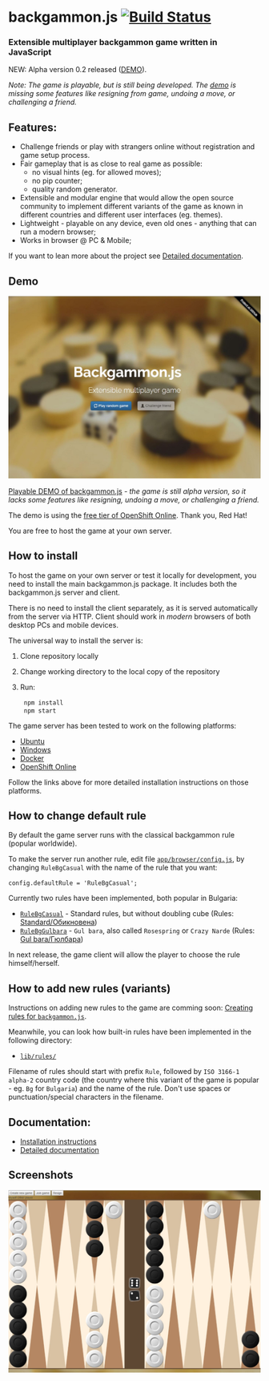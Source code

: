 # backgammon.js [![Build Status](https://travis-ci.org/quasoft/backgammonjs.svg?branch=master)](https://travis-ci.org/quasoft/backgammonjs)

### Extensible multiplayer backgammon game written in JavaScript

NEW: Alpha version 0.2 released ([DEMO](http://bg-quasoft.rhcloud.com/)).

*Note: The game is playable, but is still being developed. The [demo](http://bg-quasoft.rhcloud.com/) is missing some features like resigning from game, undoing a move, or challenging a friend.*

## Features:

- Challenge friends or play with strangers online without registration and game setup process.
- Fair gameplay that is as close to real game as possible:
    - no visual hints (eg. for allowed moves);
    - no pip counter;
    - quality random generator.
- Extensible and modular engine that would allow the open source community to implement different variants of the game as known in different countries and different user interfaces (eg. themes).
- Lightweight - playable on any device, even old ones - anything that can run a modern browser;
- Works in browser @ PC & Mobile;

If you want to lean more about the project see [Detailed documentation](docs/README.md).

## Demo
[![Landing page](docs/images/progress-landing-page.jpg)](http://bg-quasoft.rhcloud.com/)

[Playable DEMO of backgammon.js](http://bg-quasoft.rhcloud.com/) - *the game is still alpha version, so it lacks some features like resigning, undoing a move, or challenging a friend.*

The demo is using the [free tier of OpenShift Online](https://www.openshift.com/features/).
Thank you, Red Hat!

You are free to host the game at your own server.

## How to install

To host the game on your own server or test it locally for development, you need to install the main backgammon.js package.
It includes both the backgammon.js server and client.

There is no need to install the client separately, as it is served automatically from the server via HTTP.
Client should work in *modern* browsers of both desktop PCs and mobile devices.

The universal way to install the server is:

1. Clone repository locally
2. Change working directory to the local copy of the repository
3. Run:

        npm install
        npm start

The game server has been tested to work on the following platforms:

- [Ubuntu](docs/INSTALL.md#ubuntu)
- [Windows](docs/INSTALL.md#windows)
- [Docker](docs/INSTALL.md#docker)
- [OpenShift Online](docs/INSTALL.md#openshift-online)

Follow the links above for more detailed installation instructions on those platforms.

## How to change default rule

By default the game server runs with the classical backgammon rule (popular worldwide).

To make the server run another rule, edit file [`app/browser/config.js`](app/browser/js/config.js), by changing `RuleBgCasual` with the name of the rule that you want:

    config.defaultRule = 'RuleBgCasual';

Currently two rules have been implemented, both popular in Bulgaria:
 
- [`RuleBgCasual`](lib/rules/RuleBgCasual.js) - Standard rules, but without doubling cube (Rules: [Standard/Обикновена](https://en.wikipedia.org/wiki/Backgammon#Rules))
- [`RuleBgGulbara`](lib/rules/RuleBgGulbara.js) - `Gul bara`, also called `Rosespring` or `Crazy Narde` (Rules: [Gul bara/Гюлбара](https://en.wikipedia.org/wiki/Gul_bara))

In next release, the game client will allow the player to choose the rule himself/herself.

## How to add new rules (variants)

Instructions on adding new rules to the game are comming soon: [Creating rules for `backgammon.js`](docs/rules.md).

Meanwhile, you can look how built-in rules have been implemented in the following directory:

- [`lib/rules/`](lib/rules/)

Filename of rules should start with prefix `Rule`, followed by `ISO 3166-1 alpha-2` country code (the country where this variant of the game is popular  - eg. `Bg` for `Bulgaria`) and the name of the rule. Don't use spaces or punctuation/special characters in the filename.

## Documentation:

- [Installation instructions](docs/INSTALL.md)
- [Detailed documentation](docs/README.md)

## Screenshots
![Prototype](docs/images/progress-gameplay.jpg)